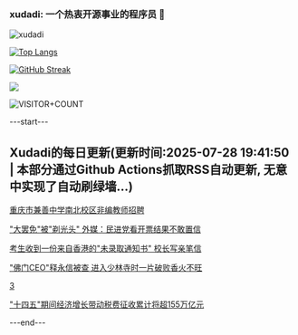 ### xudadi: 一个热衷开源事业的程序员 👋

![xudadi](https://github-readme-stats-git-masterorgs-github-readme-stats-team.vercel.app/api?username=xudadi)

[![Top Langs](https://github-readme-stats.vercel.app/api/top-langs/?username=xudadi)](https://github.com/anuraghazra/github-readme-stats)

[![GitHub Streak](https://streak-stats.demolab.com?user=xudadi&locale=zh_Hans)](https://git.io/streak-stats)

![](https://raw.githubusercontent.com/xudadi/xudadi/main/assets/github-contribution-grid-snake.svg)

![VISITOR+COUNT](https://komarev.com/ghpvc/?username=xudadi&label=VISITOR+COUNT)


---start---

## Xudadi的每日更新(更新时间:2025-07-28 19:41:50 | 本部分通过Github Actions抓取RSS自动更新, 无意中实现了自动刷绿墙...)

[重庆市兼善中学南北校区非编教师招聘](https://www.gongkaoleida.com/article/2534529)

["大罢免"被"剃光头" 外媒：民进党看开票结果不敢置信](https://m.163.com/news/article/K5HSIBQM05504DPG.html)

[考生收到一份来自香港的"未录取通知书" 校长写亲笔信](https://m.163.com/news/article/K5HUR1SQ053469LG.html)

["佛门CEO"释永信被查 进入少林寺时一片破败香火不旺](https://m.163.com/news/article/K5HR3I3C0519DDQ2.html)

[3](https://m.163.com/touch/news/sub/domestic)

["十四五"期间经济增长带动税费征收累计将超155万亿元](https://m.163.com/news/article/K5I0PS6N05346RC6.html)

---end---
